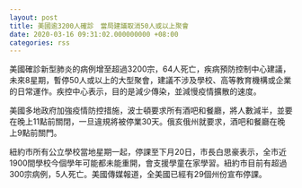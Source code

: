 ```yaml
---
layout: post
title: 美國逾3200人確診　當局建議取消50人或以上聚會
date: 2020-03-16 09:31:02.000000000 +08:00
categories: rss
---
```


美國確診新型肺炎的病例增至超過3200宗，64人死亡，疾病預防控制中心建議，未來8星期，暫停50人或以上的大型聚會，建議不涉及學校、高等教育機構或企業的日常運作。疾控中心表示，目的是減少傳染，並減慢疫情擴散的速度。

美國多地政府加強疫情防控措施，波士頓要求所有酒吧和餐廳，將人數減半，並要在晚上11點前關閉，一旦違規將被停業30天。俄亥俄州就要求，酒吧和餐廳在晚上9點前關門。

紐約市所有公立學校當地星期一起，停課至下月20日，市長白思豪表示，全市近1900間學校今個學年可能都未能重開，會支援學童在家學習。紐約市目前有超過300宗病例，5人死亡。美國傳媒報道，全美國已經有29個州份宣布停課。
